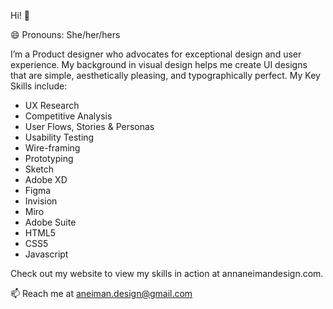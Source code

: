 Hi! 👋

😄 Pronouns: She/her/hers

I’m a Product designer who advocates for exceptional design and user experience. My background in visual design helps me create UI designs that are simple, aesthetically pleasing, and typographically perfect. 
My Key Skills include:
- UX Research
- Competitive Analysis
- User Flows, Stories & Personas
- Usability Testing
- Wire-framing
- Prototyping
- Sketch
- Adobe XD 
- Figma
- Invision
- Miro
- Adobe Suite
- HTML5
- CSS5
- Javascript 

Check out my website to view my skills in action at annaneimandesign.com.

📫 Reach me at aneiman.design@gmail.com

<!---
AnnaNeiman/AnnaNeiman is a ✨ special ✨ repository because its `README.md` (this file) appears on your GitHub profile.
You can click the Preview link to take a look at your changes.
--->
